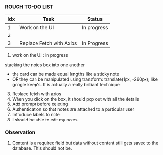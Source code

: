 ### ROUGH TO-DO LIST

| Idx | Task                     | Status      |
| --- | ------------------------ | ----------- |
| 1   | Work on the UI           | In progress |
| 2   |                          |             |
| 3   | Replace Fetch with Axios | In Progress |

1.  work on the UI : in progress
<!-- 2. add tests -->

stacking the notes box into one another

- the card can be made equal lengths like a sticky note
- OR they can be manipulated using transform: translate(1px, -260px); like google keep's.
  It is actually a really brilliant technique

3. Replace fetch with axios
4. When you click on the box, it should pop out with all the details
5. Add prompt before deleting
6. Authentication so that notes are attached to a particular user
7. Introduce labels to note
8. I should be able to edit my notes

### Observation

1. Content is a required field but data without content still gets saved to the database. This should not be.